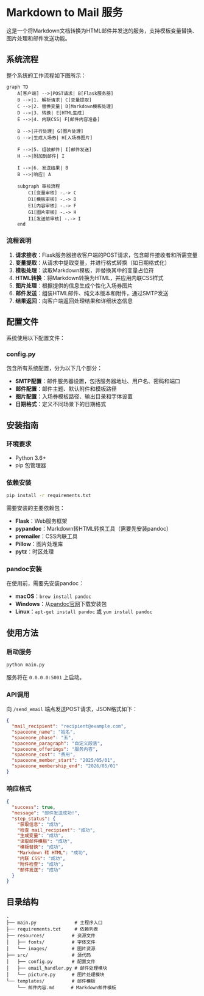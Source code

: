 # Markdown to Mail 服务

这是一个将Markdown文档转换为HTML邮件并发送的服务，支持模板变量替换、图片处理和邮件发送功能。

## 系统流程

整个系统的工作流程如下图所示：

```mermaid
graph TD
    A[客户端] -->|POST请求| B[Flask服务器]
    B -->|1. 解析请求| C[变量提取]
    C -->|2. 替换变量| D[Markdown模板处理]
    D -->|3. 转换| E[HTML生成]
    E -->|4. 内联CSS| F[邮件内容准备]
    
    B -->|并行处理| G[图片处理]
    G -->|生成入场券| H[入场券图片]
    
    F -->|5. 组装邮件| I[邮件发送]
    H -->|附加到邮件| I
    
    I -->|6. 发送结果| B
    B -->|响应| A
    
    subgraph 审核流程
        C1[变量审核] -.-> C
        D1[模板审核] -.-> D
        E1[内容审核] -.-> F
        G1[图片审核] -.-> H
        I1[发送前审核] -.-> I
    end
```

### 流程说明

1. **请求接收**：Flask服务器接收客户端的POST请求，包含邮件接收者和所需变量
2. **变量提取**：从请求中提取变量，并进行格式转换（如日期格式化）
3. **模板处理**：读取Markdown模板，并替换其中的变量占位符
4. **HTML转换**：将Markdown转换为HTML，并应用内联CSS样式
5. **图片处理**：根据提供的信息生成个性化入场券图片
6. **邮件发送**：组装HTML邮件、纯文本版本和附件，通过SMTP发送
7. **结果返回**：向客户端返回处理结果和详细状态信息

## 配置文件

系统使用以下配置文件：

### config.py

包含所有系统配置，分为以下几个部分：

- **SMTP配置**：邮件服务器设置，包括服务器地址、用户名、密码和端口
- **邮件配置**：邮件主题、默认附件和模板路径
- **图片配置**：入场券模板路径、输出目录和字体设置
- **日期格式**：定义不同场景下的日期格式

## 安装指南

### 环境要求

- Python 3.6+
- pip 包管理器

### 依赖安装

```bash
pip install -r requirements.txt
```

需要安装的主要依赖包：

- **Flask**：Web服务框架
- **pypandoc**：Markdown转HTML转换工具（需要先安装pandoc）
- **premailer**：CSS内联工具
- **Pillow**：图片处理库
- **pytz**：时区处理

### pandoc安装

在使用前，需要先安装pandoc：

- **macOS**：`brew install pandoc`
- **Windows**：从[pandoc官网](https://pandoc.org/installing.html)下载安装包
- **Linux**：`apt-get install pandoc` 或 `yum install pandoc`

## 使用方法

### 启动服务

```bash
python main.py
```

服务将在 `0.0.0.0:5001` 上启动。

### API调用

向 `/send_email` 端点发送POST请求，JSON格式如下：

```json
{
  "mail_recipient": "recipient@example.com",
  "spaceone_name": "姓名",
  "spaceone_phase": "五",
  "spaceone_paragraph": "自定义段落",
  "spaceone_offerings": "服务内容",
  "spaceone_cost": "费用",
  "spaceone_member_start": "2025/05/01",
  "spaceone_membership_end": "2026/05/01"
}
```

### 响应格式

```json
{
  "success": true,
  "message": "邮件发送成功!",
  "step_status": {
    "获取信息": "成功",
    "检查 mail_recipient": "成功",
    "生成变量": "成功",
    "读取邮件模板": "成功",
    "模板替换": "成功",
    "Markdown 转 HTML": "成功",
    "内联 CSS": "成功",
    "附件检查": "成功",
    "邮件发送": "成功"
  }
}
```

## 目录结构

```
.
├── main.py              # 主程序入口
├── requirements.txt     # 依赖列表
├── resources/          # 资源文件
│   ├── fonts/          # 字体文件
│   └── images/         # 图片资源
├── src/                # 源代码
│   ├── config.py       # 配置文件
│   ├── email_handler.py # 邮件处理模块
│   └── picture.py      # 图片处理模块
└── templates/          # 邮件模板
    └── 邮件内容.md      # Markdown邮件模板
```